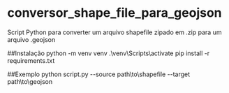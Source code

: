 # conversor_shape_file_para_geojson
Script Python para converter um arquivo shapefile zipado em .zip para um arquivo .geojson 

##Instalação
python -m venv venv
.\venv\Scripts\activate
pip install -r requirements.txt

##Exemplo
python script.py --source path\to\shapefile --target path\to\geojson
